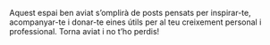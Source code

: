 <p>Aquest espai ben aviat s’omplirà de posts pensats per inspirar-te, acompanyar-te i donar-te eines útils per al teu creixement personal i professional. Torna aviat i no t’ho perdis!</p>
